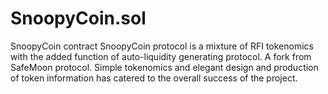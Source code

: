 # SnoopyCoin.sol
SnoopyCoin contract
SnoopyCoin protocol is a mixture of RFI tokenomics with the added function of auto-liquidity generating protocol. A fork from SafeMoon protocol.
Simple tokenomics and elegant design and production of token information has catered to the overall success of the project.
